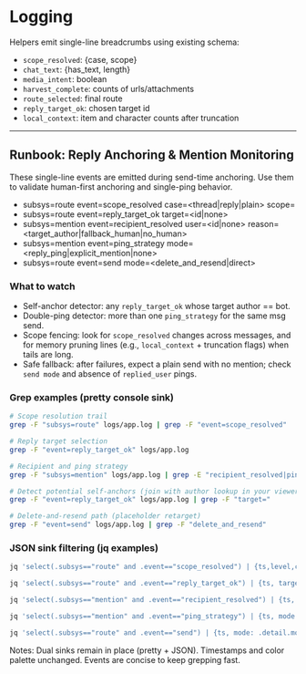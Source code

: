 # Logging

Helpers emit single-line breadcrumbs using existing schema:

- `scope_resolved`: {case, scope}
- `chat_text`: {has_text, length}
- `media_intent`: boolean
- `harvest_complete`: counts of urls/attachments
- `route_selected`: final route
- `reply_target_ok`: chosen target id
- `local_context`: item and character counts after truncation

---

## Runbook: Reply Anchoring & Mention Monitoring

These single-line events are emitted during send-time anchoring. Use them to validate human-first anchoring and single-ping behavior.

- subsys=route event=scope_resolved case=<thread|reply|plain> scope=<id>
- subsys=route event=reply_target_ok target=<id|none>
- subsys=mention event=recipient_resolved user=<id|none> reason=<target_author|fallback_human|no_human>
- subsys=mention event=ping_strategy mode=<reply_ping|explicit_mention|none>
- subsys=route event=send mode=<delete_and_resend|direct>

### What to watch

- Self-anchor detector: any `reply_target_ok` whose target author == bot.
- Double-ping detector: more than one `ping_strategy` for the same msg send.
- Scope fencing: look for `scope_resolved` changes across messages, and for memory pruning lines (e.g., `local_context` + truncation flags) when tails are long.
- Safe fallback: after failures, expect a plain send with no mention; check `send mode` and absence of `replied_user` pings.

### Grep examples (pretty console sink)

```bash
# Scope resolution trail
grep -F "subsys=route" logs/app.log | grep -F "event=scope_resolved"

# Reply target selection
grep -F "event=reply_target_ok" logs/app.log

# Recipient and ping strategy
grep -F "subsys=mention" logs/app.log | grep -E "recipient_resolved|ping_strategy"

# Detect potential self-anchors (join with author lookup in your viewer)
grep -F "event=reply_target_ok" logs/app.log | grep -F "target="

# Delete-and-resend path (placeholder retarget)
grep -F "event=send" logs/app.log | grep -F "delete_and_resend"
```

### JSON sink filtering (jq examples)

```bash
jq 'select(.subsys=="route" and .event=="scope_resolved") | {ts,level,case: .detail.case, scope: .detail.scope}' logs/structured.jsonl

jq 'select(.subsys=="route" and .event=="reply_target_ok") | {ts, target: .detail.id}' logs/structured.jsonl

jq 'select(.subsys=="mention" and .event=="recipient_resolved") | {ts, user: .detail.user, reason: .detail.reason}' logs/structured.jsonl

jq 'select(.subsys=="mention" and .event=="ping_strategy") | {ts, mode: .detail.mode}' logs/structured.jsonl

jq 'select(.subsys=="route" and .event=="send") | {ts, mode: .detail.mode}' logs/structured.jsonl
```

Notes: Dual sinks remain in place (pretty + JSON). Timestamps and color palette unchanged. Events are concise to keep grepping fast.
